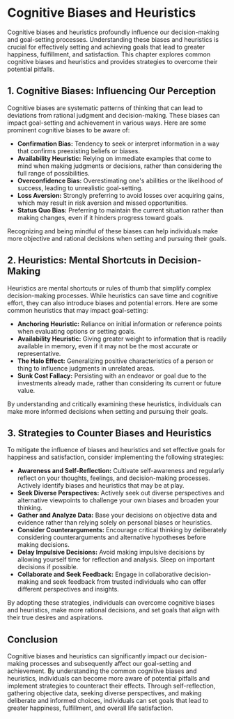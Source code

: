 Cognitive Biases and Heuristics
========================================

Cognitive biases and heuristics profoundly influence our decision-making and goal-setting processes. Understanding these biases and heuristics is crucial for effectively setting and achieving goals that lead to greater happiness, fulfillment, and satisfaction. This chapter explores common cognitive biases and heuristics and provides strategies to overcome their potential pitfalls.

**1. Cognitive Biases: Influencing Our Perception**
---------------------------------------------------

Cognitive biases are systematic patterns of thinking that can lead to deviations from rational judgment and decision-making. These biases can impact goal-setting and achievement in various ways. Here are some prominent cognitive biases to be aware of:

* **Confirmation Bias:** Tendency to seek or interpret information in a way that confirms preexisting beliefs or biases.
* **Availability Heuristic:** Relying on immediate examples that come to mind when making judgments or decisions, rather than considering the full range of possibilities.
* **Overconfidence Bias:** Overestimating one's abilities or the likelihood of success, leading to unrealistic goal-setting.
* **Loss Aversion:** Strongly preferring to avoid losses over acquiring gains, which may result in risk aversion and missed opportunities.
* **Status Quo Bias:** Preferring to maintain the current situation rather than making changes, even if it hinders progress toward goals.

Recognizing and being mindful of these biases can help individuals make more objective and rational decisions when setting and pursuing their goals.

**2. Heuristics: Mental Shortcuts in Decision-Making**
------------------------------------------------------

Heuristics are mental shortcuts or rules of thumb that simplify complex decision-making processes. While heuristics can save time and cognitive effort, they can also introduce biases and potential errors. Here are some common heuristics that may impact goal-setting:

* **Anchoring Heuristic:** Reliance on initial information or reference points when evaluating options or setting goals.
* **Availability Heuristic:** Giving greater weight to information that is readily available in memory, even if it may not be the most accurate or representative.
* **The Halo Effect:** Generalizing positive characteristics of a person or thing to influence judgments in unrelated areas.
* **Sunk Cost Fallacy:** Persisting with an endeavor or goal due to the investments already made, rather than considering its current or future value.

By understanding and critically examining these heuristics, individuals can make more informed decisions when setting and pursuing their goals.

**3. Strategies to Counter Biases and Heuristics**
--------------------------------------------------

To mitigate the influence of biases and heuristics and set effective goals for happiness and satisfaction, consider implementing the following strategies:

* **Awareness and Self-Reflection:** Cultivate self-awareness and regularly reflect on your thoughts, feelings, and decision-making processes. Actively identify biases and heuristics that may be at play.
* **Seek Diverse Perspectives:** Actively seek out diverse perspectives and alternative viewpoints to challenge your own biases and broaden your thinking.
* **Gather and Analyze Data:** Base your decisions on objective data and evidence rather than relying solely on personal biases or heuristics.
* **Consider Counterarguments:** Encourage critical thinking by deliberately considering counterarguments and alternative hypotheses before making decisions.
* **Delay Impulsive Decisions:** Avoid making impulsive decisions by allowing yourself time for reflection and analysis. Sleep on important decisions if possible.
* **Collaborate and Seek Feedback:** Engage in collaborative decision-making and seek feedback from trusted individuals who can offer different perspectives and insights.

By adopting these strategies, individuals can overcome cognitive biases and heuristics, make more rational decisions, and set goals that align with their true desires and aspirations.

**Conclusion**
--------------

Cognitive biases and heuristics can significantly impact our decision-making processes and subsequently affect our goal-setting and achievement. By understanding the common cognitive biases and heuristics, individuals can become more aware of potential pitfalls and implement strategies to counteract their effects. Through self-reflection, gathering objective data, seeking diverse perspectives, and making deliberate and informed choices, individuals can set goals that lead to greater happiness, fulfillment, and overall life satisfaction.
